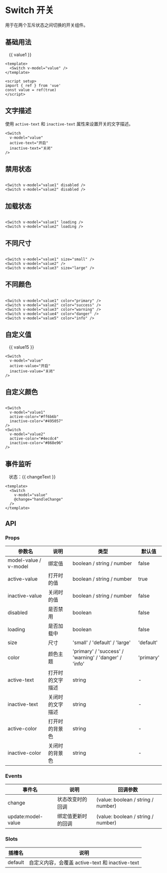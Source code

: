 # Switch 开关

用于在两个互斥状态之间切换的开关组件。

## 基础用法
<script setup>
import { ref } from 'vue'
const value1 = ref(true)
const value2 = ref(true)
const value3 = ref(true)
const value4 = ref(false)
const value5 = ref(true)
const value6 = ref(false)
const value7 = ref(true)
const value8 = ref(true)
const value9 = ref(true)
const value10 = ref(true)
const value11 = ref(true)
const value12 = ref(true)
const value13 = ref(true)
const value14 = ref(true)
const value15 = ref('开启')
const value16 = ref(true)
const value17 = ref(true)
const value18 = ref(false)
const changeText = ref('未改变')

const handleChange1 = (value) => {
  changeText.value = value ? '已开启' : '已关闭'
}
const handleChange2 = (value) => {
  console.log('开关状态改变:', value)
}
</script>
<div class="demo-switch">
  <Switch v-model="value1" />
  <span style="margin-left: 12px;">{{ value1 }}</span>
</div>

<style>
.demo-switch {
  display: flex;
  align-items: center;
  flex-wrap: wrap;
  gap: 12px;
}
</style>

```vue
<template>
  <Switch v-model="value" />
</template>

<script setup>
import { ref } from 'vue'
const value = ref(true)
</script>
```

## 文字描述

使用 `active-text` 和 `inactive-text` 属性来设置开关的文字描述。

<Switch
  v-model="value2"
  active-text="开启"
  inactive-text="关闭"
/>

```vue
<Switch
  v-model="value"
  active-text="开启"
  inactive-text="关闭"
/>
```

## 禁用状态

<div class="demo-switch">
  <Switch v-model="value3" disabled />
  <Switch v-model="value4" disabled style="margin-left: 20px;" />
</div>

```vue
<Switch v-model="value1" disabled />
<Switch v-model="value2" disabled />
```

## 加载状态


<div class="demo-switch">
  <Switch v-model="value5" loading />
  <Switch v-model="value6" loading style="margin-left: 20px;" />
</div>

```vue
<Switch v-model="value1" loading />
<Switch v-model="value2" loading />
```

## 不同尺寸


<div class="demo-switch">
  <Switch v-model="value7" size="small" />
  <Switch v-model="value8" style="margin-left: 20px;" />
  <Switch v-model="value9" size="large" style="margin-left: 20px;" />
</div>



```vue
<Switch v-model="value1" size="small" />
<Switch v-model="value2" />
<Switch v-model="value3" size="large" />
```

## 不同颜色

<div class="demo-switch">
  <Switch v-model="value10" color="primary" />
  <Switch v-model="value11" color="success" style="margin-left: 20px;" />
  <Switch v-model="value12" color="warning" style="margin-left: 20px;" />
  <Switch v-model="value13" color="danger" style="margin-left: 20px;" />
  <Switch v-model="value14" color="info" style="margin-left: 20px;" />
</div>


```vue
<Switch v-model="value1" color="primary" />
<Switch v-model="value2" color="success" />
<Switch v-model="value3" color="warning" />
<Switch v-model="value4" color="danger" />
<Switch v-model="value5" color="info" />
```

## 自定义值



<div class="demo-switch">
  <Switch
    v-model="value15"
    active-value="开启"
    inactive-value="关闭"
  />
  <span style="margin-left: 12px;">{{ value15 }}</span>
</div>


```vue
<Switch
  v-model="value"
  active-value="开启"
  inactive-value="关闭"
/>
```

## 自定义颜色



<div class="demo-switch">
  <Switch
    v-model="value16"
    active-color="#ff6b6b"
    inactive-color="#495057"
  />
  <Switch
    v-model="value17"
    active-color="#4ecdc4"
    inactive-color="#868e96"
    style="margin-left: 20px;"
  />
</div>



```vue
<Switch
  v-model="value1"
  active-color="#ff6b6b"
  inactive-color="#495057"
/>
<Switch
  v-model="value2"
  active-color="#4ecdc4"
  inactive-color="#868e96"
/>
```

## 事件监听



<div class="demo-switch">
  <Switch
    v-model="value18"
    @change="handleChange"
  />
  <span style="margin-left: 12px;">状态：{{ changeText }}</span>
</div>



```vue
<template>
  <Switch
    v-model="value"
    @change="handleChange"
  />
</template>
```

## API

### Props

| 参数名 | 说明 | 类型 | 默认值 |
|--------|------|------|--------|
| model-value / v-model | 绑定值 | boolean / string / number | false |
| active-value | 打开时的值 | boolean / string / number | true |
| inactive-value | 关闭时的值 | boolean / string / number | false |
| disabled | 是否禁用 | boolean | false |
| loading | 是否加载中 | boolean | false |
| size | 尺寸 | 'small' / 'default' / 'large' | 'default' |
| color | 颜色主题 | 'primary' / 'success' / 'warning' / 'danger' / 'info' | 'primary' |
| active-text | 打开时的文字描述 | string | - |
| inactive-text | 关闭时的文字描述 | string | - |
| active-color | 打开时的背景色 | string | - |
| inactive-color | 关闭时的背景色 | string | - |

### Events

| 事件名 | 说明 | 回调参数 |
|--------|------|----------|
| change | 状态改变时的回调 | (value: boolean / string / number) |
| update:model-value | 绑定值更新时的回调 | (value: boolean / string / number) |

### Slots

| 插槽名 | 说明 |
|--------|------|
| default | 自定义内容，会覆盖 active-text 和 inactive-text |


